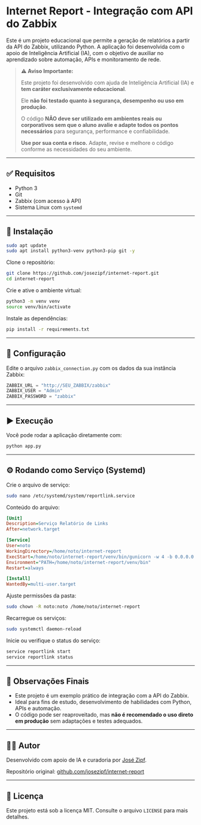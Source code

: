 # Internet Report - Integração com API do Zabbix

Este é um projeto educacional que permite a geração de relatórios a partir da API do Zabbix, utilizando Python. A aplicação foi desenvolvida com o apoio de Inteligência Artificial (IA), com o objetivo de auxiliar no aprendizado sobre automação, APIs e monitoramento de rede.

> **⚠️ Aviso Importante:**
>
> Este projeto foi desenvolvido com ajuda de Inteligência Artificial (IA) e **tem caráter exclusivamente educacional**.
>
> Ele **não foi testado quanto à segurança, desempenho ou uso em produção**.
>
> O código **NÃO deve ser utilizado em ambientes reais ou corporativos sem que o aluno avalie e adapte todos os pontos necessários** para segurança, performance e confiabilidade.
>
> **Use por sua conta e risco.** Adapte, revise e melhore o código conforme as necessidades do seu ambiente.

---

## ✅ Requisitos

- Python 3
- Git
- Zabbix (com acesso à API)
- Sistema Linux com `systemd`

---

## 🚀 Instalação

```bash
sudo apt update
sudo apt install python3-venv python3-pip git -y
```

Clone o repositório:

```bash
git clone https://github.com/josezipf/internet-report.git
cd internet-report
```

Crie e ative o ambiente virtual:

```bash
python3 -m venv venv
source venv/bin/activate
```

Instale as dependências:

```bash
pip install -r requirements.txt
```

---

## 🔧 Configuração

Edite o arquivo `zabbix_connection.py` com os dados da sua instância Zabbix:

```python
ZABBIX_URL = "http://SEU_ZABBIX/zabbix"
ZABBIX_USER = "Admin"
ZABBIX_PASSWORD = "zabbix"
```

---

## ▶️ Execução

Você pode rodar a aplicação diretamente com:

```bash
python app.py
```

---

## ⚙️ Rodando como Serviço (Systemd)

Crie o arquivo de serviço:

```bash
sudo nano /etc/systemd/system/reportlink.service
```

Conteúdo do arquivo:

```ini
[Unit]
Description=Serviço Relatório de Links
After=network.target

[Service]
User=noto
WorkingDirectory=/home/noto/internet-report
ExecStart=/home/noto/internet-report/venv/bin/gunicorn -w 4 -b 0.0.0.0:5000 app:app
Environment="PATH=/home/noto/internet-report/venv/bin"
Restart=always

[Install]
WantedBy=multi-user.target
```

Ajuste permissões da pasta:

```bash
sudo chown -R noto:noto /home/noto/internet-report
```

Recarregue os serviços:

```bash
sudo systemctl daemon-reload
```

Inicie ou verifique o status do serviço:

```bash
service reportlink start
service reportlink status
```

---

## 📌 Observações Finais

- Este projeto é um exemplo prático de integração com a API do Zabbix.
- Ideal para fins de estudo, desenvolvimento de habilidades com Python, APIs e automação.
- O código pode ser reaproveitado, mas **não é recomendado o uso direto em produção** sem adaptações e testes adequados.

---

## 👨‍💻 Autor

Desenvolvido com apoio de IA e curadoria por [José Zipf](https://github.com/josezipf).

Repositório original: [github.com/josezipf/internet-report](https://github.com/josezipf/internet-report)

---

## 📜 Licença

Este projeto está sob a licença MIT. Consulte o arquivo `LICENSE` para mais detalhes.
